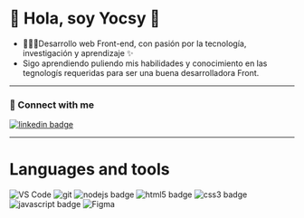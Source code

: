 # 👋 Hola, soy Yocsy 💜
- 👩🏻‍💻Desarrollo web Front-end, con pasión por la tecnología, investigación y aprendizaje ✨
- Sigo aprendiendo puliendo mis habilidades y conocimiento en las tegnologís requeridas para ser una buena desarrolladora Front.
---

### 🔗 Connect with me
<p>
  <a href="https://www.linkedin.com/in/yocselys-bermudez/" title="@Yocselys Bermúdez on Linkedin">
    <img
      src="https://img.shields.io/badge/@Yocselys Bermúdez-0A66C2?style=flat-square&logo=linkedin&logoColor=white&link="https://www.linkedin.com/in/yocselys-bermudez/"
      alt="linkedin badge"
    />
  </a>
</p>

---

# Languages and tools

<img
  alt="VS Code"
  src="https://img.shields.io/static/v1?style=flat-square&message=VS+Code&color=007ACC&logo=Visual+Studio+Code&logoColor=FFFFFF&label="
/>
<img
  alt="git"
  src="https://img.shields.io/badge/-Git-F05032?&style=flat-square&logo=git&logoColor=white"
/>
<img
  alt="nodejs badge"
  src="https://img.shields.io/badge/Node.js-43853D?style=flat-square&logo=node.js&logoColor=white"
/>
<img
  alt="html5 badge"
  src="https://img.shields.io/badge/HTML5-E34F26?style=flat-square&logo=css3&logoColor=white"
/>
<img
  alt="css3 badge"
  src="https://img.shields.io/badge/CSS3-1572B6?style=flat-square&logo=css3&logoColor=white"
/>
<img
  alt="javascript badge"
  src="https://img.shields.io/badge/JavaScript-F7DF1E?style=flat-square&logo=javascript&logoColor=black"
/>
<img
  alt="Figma"
  src="https://img.shields.io/badge/figma-%23F24E1E.svg?style=flat-square&logo=figma&logoColor=white"
/>
